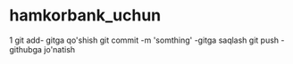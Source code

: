# hamkorbank_uchun
1 git add- gitga qo'shish
git commit -m 'somthing' -gitga saqlash
git push -githubga jo'natish
